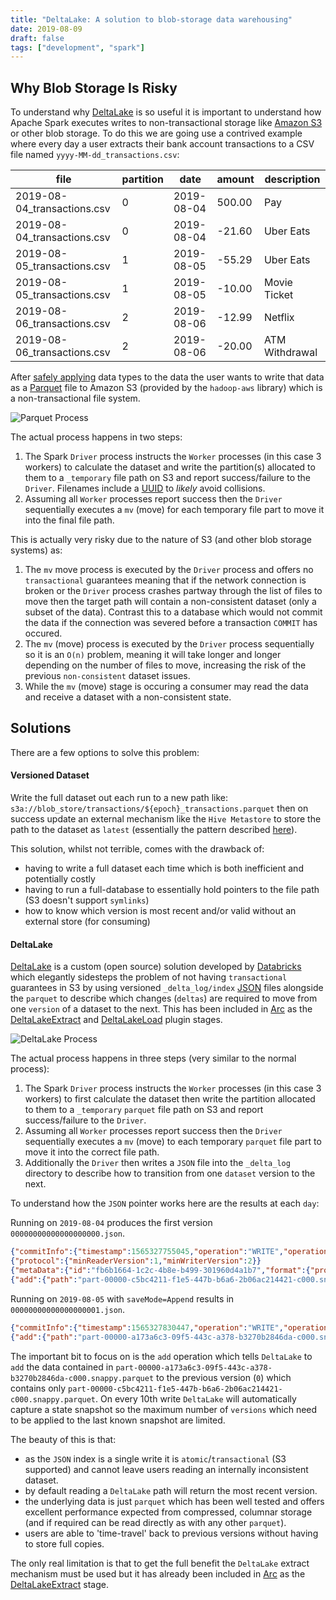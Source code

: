 ```yaml
---
title: "DeltaLake: A solution to blob-storage data warehousing"
date: 2019-08-09
draft: false
tags: ["development", "spark"]
---
```


## Why Blob Storage Is Risky

To understand why [DeltaLake](https://delta.io) is so useful it is important to understand how Apache Spark executes writes to non-transactional storage like [Amazon S3](https://aws.amazon.com/s3/) or other blob storage. To do this we are going use a contrived example where every day a user extracts their bank account transactions to a CSV file named `yyyy-MM-dd_transactions.csv`:

| file                      | partition | date     | amount    | description    |
|---------------------------|-----------|----------|-----------|----------------|
|2019-08-04_transactions.csv| 0         |2019-08-04|    500.00 | Pay            |
|2019-08-04_transactions.csv| 0         |2019-08-04|    -21.60 | Uber Eats      |
|2019-08-05_transactions.csv| 1         |2019-08-05|    -55.29 | Uber Eats      |
|2019-08-05_transactions.csv| 1         |2019-08-05|    -10.00 | Movie Ticket   |
|2019-08-06_transactions.csv| 2         |2019-08-06|    -12.99 | Netflix        |
|2019-08-06_transactions.csv| 2         |2019-08-06|    -20.00 | ATM Withdrawal |

After [safely applying](https://arc.tripl.ai/transform/#typingtransform) data types to the data the user wants to write that data as a [Parquet](https://arc.tripl.ai/load/#parquetload) file to Amazon S3 (provided by the `hadoop-aws` library) which is a non-transactional file system.

![Parquet Process](/img/2019/parquet.png)

The actual process happens in two steps:

1. The Spark `Driver` process instructs the `Worker` processes (in this case 3 workers) to calculate the dataset and write the partition(s) allocated to them to a `_temporary` file path on S3 and report success/failure to the `Driver`. Filenames include a [UUID](https://en.wikipedia.org/wiki/Universally_unique_identifier) to *likely* avoid collisions.
1. Assuming all `Worker` processes report success then the `Driver` sequentially executes a `mv` (move) for each temporary file part to move it into the final file path. 

This is actually very risky due to the nature of S3 (and other blob storage systems) as:

1. The `mv` move process is executed by the `Driver` process and offers no `transactional` guarantees meaning that if the network connection is broken or the `Driver` process crashes partway through the list of files to move then the target path will contain a non-consistent dataset (only a subset of the data). Contrast this to a database which would not commit the data if the connection was severed before a transaction `COMMIT` has occured.
1. The `mv` (move) process is executed by the `Driver` process sequentially so it is an `O(n)` problem, meaning it will take longer and longer depending on the number of files to move, increasing the risk of the previous `non-consistent` dataset issues.
1. While the `mv` (move) stage is occuring a consumer may read the data and receive a dataset with a non-consistent state. 

## Solutions

There are a few options to solve this problem:

#### Versioned Dataset

Write the full dataset out each run to a new path like: `s3a://blob_store/transactions/${epoch}_transactions.parquet` then on success update an external mechanism like the `Hive Metastore` to store the path to the dataset as `latest` (essentially the pattern described [here](https://arc.tripl.ai/patterns/#database-inconsistency)).

This solution, whilst not terrible, comes with the drawback of:

- having to write a full dataset each time which is both inefficient and potentially costly
- having to run a full-database to essentially hold pointers to the file path (S3 doesn't support `symlinks`)
- how to know which version is most recent and/or valid without an external store (for consuming)

#### DeltaLake

[DeltaLake](https://delta.io) is a custom (open source) solution developed by [Databricks](https://databricks.com/) which elegantly sidesteps the problem of not having `transactional` guarantees in S3 by using versioned `_delta_log/index` [JSON](https://en.wikipedia.org/wiki/JSON) files alongside the `parquet` to describe which changes (`deltas`) are required to move from one `version` of a dataset to the next. This has been included in [Arc](https://arc.tripl.ai/) as the [DeltaLakeExtract](https://arc.tripl.ai/extract/#deltalakeextract) and [DeltaLakeLoad](https://arc.tripl.ai/load/#deltalakeload) plugin stages.

![DeltaLake Process](/img/2019/deltalake.png)

The actual process happens in three steps (very similar to the normal process): 

1. The Spark `Driver` process instructs the `Worker` processes (in this case 3 workers) to first calculate the dataset then write the partition allocated to them to a `_temporary` `parquet` file path on S3 and report success/failure to the `Driver`.
1. Assuming all `Worker` processes report success then the `Driver` sequentially executes a `mv` (move) to each temporary `parquet` file part to move it into the correct file path.
1. Additionally the `Driver` then writes a `JSON` file into the `_delta_log` directory to describe how to transition from one `dataset` version to the next. 

To understand how the `JSON` pointer works here are the results at each `day`:

Running on `2019-08-04` produces the first version `00000000000000000000.json`.

```json
{"commitInfo":{"timestamp":1565327755045,"operation":"WRITE","operationParameters":{"mode":"Append","partitionBy":"[]"},"isBlindAppend":true}}
{"protocol":{"minReaderVersion":1,"minWriterVersion":2}}
{"metaData":{"id":"fb6b1664-1c2c-4b8e-b499-301960d4a1b7","format":{"provider":"parquet","options":{}},"schemaString":"{\"type\":\"struct\",\"fields\":[{\"name\":\"date\",\"type\":\"date\",\"nullable\":true,\"metadata\":{\"internal\":false,\"nullable\":true,\"description\":\"transaction date\"}},{\"name\":\"amount\",\"type\":\"decimal(10,2)\",\"nullable\":true,\"metadata\":{\"internal\":false,\"nullable\":true,\"description\":\"transaction amount\"}},{\"name\":\"description\",\"type\":\"string\",\"nullable\":true,\"metadata\":{\"internal\":false,\"nullable\":true,\"description\":\"transaction description\"}},{\"name\":\"_filename\",\"type\":\"string\",\"nullable\":true,\"metadata\":{\"internal\":true}},{\"name\":\"_index\",\"type\":\"integer\",\"nullable\":true,\"metadata\":{\"internal\":true}},{\"name\":\"_errors\",\"type\":{\"type\":\"array\",\"elementType\":{\"type\":\"struct\",\"fields\":[{\"name\":\"field\",\"type\":\"string\",\"nullable\":true,\"metadata\":{}},{\"name\":\"message\",\"type\":\"string\",\"nullable\":true,\"metadata\":{}}]},\"containsNull\":true},\"nullable\":true,\"metadata\":{\"internal\":true}}]}","partitionColumns":[],"configuration":{},"createdTime":1565327751167}}
{"add":{"path":"part-00000-c5bc4211-f1e5-447b-b6a6-2b06ac214421-c000.snappy.parquet","partitionValues":{},"size":2642,"modificationTime":1565327755000,"dataChange":true}}
```

Running on `2019-08-05` with `saveMode=Append` results in `00000000000000000001.json`.

```json
{"commitInfo":{"timestamp":1565327830447,"operation":"WRITE","operationParameters":{"mode":"Append","partitionBy":"[]"},"readVersion":0,"isBlindAppend":true}}
{"add":{"path":"part-00000-a173a6c3-09f5-443c-a378-b3270b2846da-c000.snappy.parquet","partitionValues":{},"size":2670,"modificationTime":1565327830000,"dataChange":true}}
```

The important bit to focus on is the `add` operation which tells `DeltaLake` to `add` the data contained in `part-00000-a173a6c3-09f5-443c-a378-b3270b2846da-c000.snappy.parquet` to the previous version (`0`) which contains only `part-00000-c5bc4211-f1e5-447b-b6a6-2b06ac214421-c000.snappy.parquet`. On every 10th write `DeltaLake` will automatically capture a state snapshot so the maximum number of `versions` which need to be applied to the last known snapshot are limited.

The beauty of this is that:

- as the `JSON` index is a single write it is `atomic`/`transactional` (S3 supported) and cannot leave users reading an internally inconsistent dataset.
- by default reading a `DeltaLake` path will return the most recent version.
- the underlying data is just `parquet` which has been well tested and offers excellent performance expected from compressed, columnar storage (and if required can be read directly as with any other `parquet`).
- users are able to 'time-travel' back to previous versions without having to store full copies.

The only real limitation is that to get the full benefit the `DeltaLake` extract mechanism must be used but it has already been included in [Arc](https://arc.tripl.ai/) as the [DeltaLakeExtract](https://arc.tripl.ai/extract/#deltalakeextract) stage.
